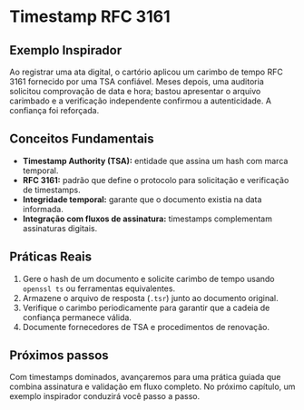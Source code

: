 # Timestamp RFC 3161

## Exemplo Inspirador

Ao registrar uma ata digital, o cartório aplicou um carimbo de tempo RFC 3161 fornecido por uma TSA confiável. Meses depois, uma auditoria solicitou comprovação de data e hora; bastou apresentar o arquivo carimbado e a verificação independente confirmou a autenticidade. A confiança foi reforçada.

## Conceitos Fundamentais

- **Timestamp Authority (TSA):** entidade que assina um hash com marca temporal.
- **RFC 3161:** padrão que define o protocolo para solicitação e verificação de timestamps.
- **Integridade temporal:** garante que o documento existia na data informada.
- **Integração com fluxos de assinatura:** timestamps complementam assinaturas digitais.

## Práticas Reais

1. Gere o hash de um documento e solicite carimbo de tempo usando `openssl ts` ou ferramentas equivalentes.
2. Armazene o arquivo de resposta (`.tsr`) junto ao documento original.
3. Verifique o carimbo periodicamente para garantir que a cadeia de confiança permanece válida.
4. Documente fornecedores de TSA e procedimentos de renovação.

## Próximos passos

Com timestamps dominados, avançaremos para uma prática guiada que combina assinatura e validação em fluxo completo. No próximo capítulo, um exemplo inspirador conduzirá você passo a passo.
